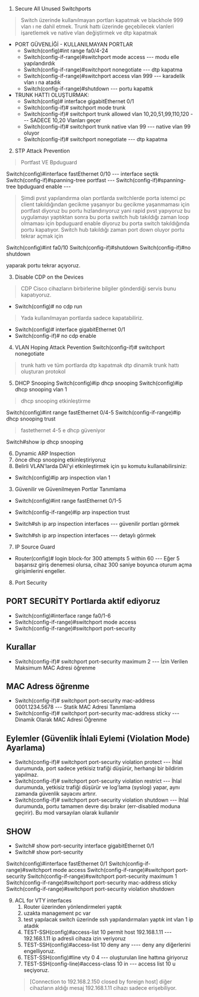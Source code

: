 1. Secure All Unused Switchports 
> Switch üzerinde kullanılmayan portları kapatmak ve blackhole 999 vlan ı ne dahil etmek.
> Trunk hattı üzerinde geçebilecek vlanleri işaretlemek ve native vlan değiştirmek ve dtp kapatmak
 - PORT GÜVENLİĞİ - KULLANILMAYAN PORTLAR
    - Switch(config)#int range fa0/4-24
    - Switch(config-if-range)#switchport mode access --- modu elle yapılandırdık
    - Switch(config-if-range)#switchport nonegotiate --- dtp kapatma
    - Switch(config-if-range)#switchport access vlan 999 --- karadelik vlan ı na atadık
    - Switch(config-if-range)#shutdown  --- portu kapattık
 - TRUNK HATTI OLUŞTURMAK:
    - Switch(config)# interface gigabitEthernet 0/1
    - Switch(config-if)# switchport mode trunk
    - Switch(config-if)# switchport trunk allowed vlan 10,20,51,99,110,120 --- SADECE 10,20 Vlanları geçer
    - Switch(config-if)# switchport trunk native vlan 99 --- native vlan 99 oluyor
    - Switch(config-if)# switchport nonegotiate --- dtp kapatma

2. STP Attack Prevention
> Portfast VE Bpduguard

Switch(config)#interface fastEthernet 0/10 --- interface seçtik
Switch(config-if)#spanning-tree portfast --- 
Switch(config-if)#spanning-tree bpduguard enable --- 
> Şimdi pvst yapılandırma olan portlarda switchlerde porta istemci pc client takıldığından gecikme yaşanıyor bu gecikme yaşanmaması için portfast diyoruz bu portu hızlandırıyoruz yani rapid pvst yapıyoruz bu uygulamayı yaptıktan sonra bu porta switch hub takıldığı zaman loop olmaması için bpduguard enable diyoruz bu porta switch takıldığında portu kapatıyor.
> Switch hub takıldığı zaman port down oluyor portu tekrar açmak için

Switch(config)#int fa0/10
Switch(config-if)#shutdown
Switch(config-if)#no shutdown 

yaparak portu tekrar açıyoruz.


3. Disable CDP on the Devices
> CDP Cisco cihazların birbirlerine bilgiler gönderdiği servis bunu kapatıyoruz.
- Switch(config)# no cdp run

> Yada kullanılmayan portlarda sadece kapatabiliriz.
- Switch(config)# interface gigabitEthernet 0/1
- Switch(config-if)# no cdp enable

4. VLAN Hoping Attack Pevention
Switch(config-if)# switchport nonegotiate
> trunk hattı ve tüm portlarda dtp kapatmak dtp dinamik trunk hattı oluşturan protokol

5. DHCP Snooping
Switch(config)#ip dhcp snooping 
Switch(config)#ip dhcp snooping vlan 1
> dhcp snooping etkinleştirme

Switch(config)#int range fastEthernet 0/4-5
Switch(config-if-range)#ip dhcp snooping trust 
> fastethernet 4-5 e dhcp güveniyor


Switch#show ip dhcp snooping 

6. Dynamic ARP Inspection
 1. önce dhcp snooping etkinleştiriyoruz
 2. Belirli VLAN'larda DAI’yi etkinleştirmek için şu komutu kullanabilirsiniz:
   - Switch(config)#ip arp inspection vlan 1
 3. Güvenilir ve Güvenilmeyen Portlar Tanımlama
   - Switch(config)#int range fastEthernet 0/1-5
   - Switch(config-if-range)#ip arp inspection trust 

   - Switch#sh ip arp inspection interfaces --- güvenilir portları görmek
   - Switch#sh ip arp inspection interfaces --- detaylı görmek

7. IP Source Guard
- Router(config)# login block-for 300 attempts 5 within 60 --- Eğer 5 başarısız giriş denemesi olursa, cihaz 300 saniye boyunca oturum açma girişimlerini engeller.

8. Port Security
## PORT SECURİTY Portlarda aktif ediyoruz
- Switch(config)#interface range fa0/1-6
- Switch(config-if-range)#switchport mode access 
- Switch(config-if-range)#switchport port-security 

## Kurallar
- Switch(config-if)# switchport port-security maximum 2 --- İzin Verilen Maksimum MAC Adresi öğrenme

## MAC Adress öğrenme
- Switch(config-if)# switchport port-security mac-address 0001.1234.5678 --- Statik MAC Adresi Tanımlama
- Switch(config-if)# switchport port-security mac-address sticky --- Dinamik Olarak MAC Adresi Öğrenme

## Eylemler (Güvenlik İhlali Eylemi (Violation Mode) Ayarlama)
- Switch(config-if)# switchport port-security violation protect --- İhlal durumunda, port sadece yetkisiz trafiği düşürür, herhangi bir bildirim yapılmaz.
- Switch(config-if)# switchport port-security violation restrict --- İhlal durumunda, yetkisiz trafiği düşürür ve log'lama (syslog) yapar, aynı zamanda güvenlik sayacını artırır.
- Switch(config-if)# switchport port-security violation shutdown --- İhlal durumunda, portu tamamen devre dışı bırakır (err-disabled moduna geçirir). Bu mod varsayılan olarak kullanılır

## SHOW 
- Switch# show port-security interface gigabitEthernet 0/1
- Switch# show port-security



Switch(config)#interface fastEthernet 0/1
Switch(config-if-range)#switchport mode access 
Switch(config-if-range)#switchport port-security 
Switch(config-if-range)#switchport port-security maximum 1
Switch(config-if-range)#switchport port-security mac-address sticky 
Switch(config-if-range)#switchport port-security violation shutdown



9. ACL for VTY interfaces
   1. Router üzerinden yönlendirmeleri yaptık
   2. uzakta management pc var
   3. test yapılacak switch üzerinde ssh yapılandırmaları yaptık int vlan 1 ip atadık
   4. TEST-SSH(config)#access-list 10 permit host 192.168.1.11 --- 192.168.1.11 ip adresli cihaza izin veriyoruz
   5. TEST-SSH(config)#access-list 10 deny any ---- deny any diğerlerini engelliyoruz.
   6. TEST-SSH(config)#line vty 0 4 --- oluşturulan line hattına giriyoruz
   7. TEST-SSH(config-line)#access-class 10 in --- access list 10 u seçiyoruz.
   > [Connection to 192.168.2.150 closed by foreign host] diğer cihazların aldığı mesaj
   > 192.168.1.11 cihazı sadece erişebiliyor.


